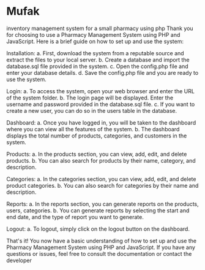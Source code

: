 # Mufak
inventory management system for a small pharmacy using php
Thank you for choosing to use a Pharmacy Management System using PHP and JavaScript. Here is a brief guide on how to set up and use the system:

Installation:
a. First, download the system from a reputable source and extract the files to your local server.
b. Create a database and import the database.sql file provided in the system.
c. Open the config.php file and enter your database details.
d. Save the config.php file and you are ready to use the system.

Login:
a. To access the system, open your web browser and enter the URL of the system folder.
b. The login page will be displayed. Enter the username and password provided in the database.sql file.
c. If you want to create a new user, you can do so in the users table in the database.

Dashboard:
a. Once you have logged in, you will be taken to the dashboard where you can view all the features of the system.
b. The dashboard displays the total number of products, categories, and customers in the system.

Products:
a. In the products section, you can view, add, edit, and delete products.
b. You can also search for products by their name, category, and description.

Categories:
a. In the categories section, you can view, add, edit, and delete product categories.
b. You can also search for categories by their name and description.


Reports:
a. In the reports section, you can generate reports on the products, users, categories.
b. You can generate reports by selecting the start and end date, and the type of report you want to generate.

Logout:
a. To logout, simply click on the logout button on the dashboard.

That's it! You now have a basic understanding of how to set up and use the Pharmacy Management System using PHP and JavaScript. If you have any questions or issues, feel free to consult the documentation or contact the developer
